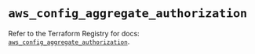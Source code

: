 # `aws_config_aggregate_authorization`

Refer to the Terraform Registry for docs: [`aws_config_aggregate_authorization`](https://registry.terraform.io/providers/hashicorp/aws/5.40.0/docs/resources/config_aggregate_authorization).
